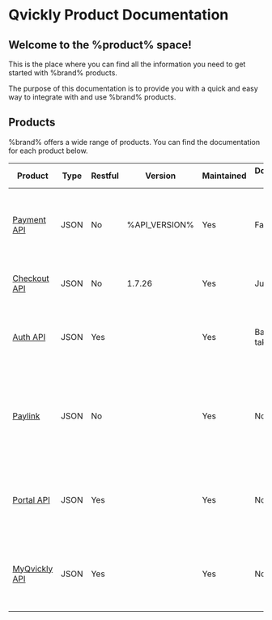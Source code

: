 # Qvickly Product Documentation

## Welcome to the %product% space!
This is the place where you can find all the information you need to get started with %brand% products.

The purpose of this documentation is to provide you with a quick and easy way to integrate with and use %brand% products.

## Products
%brand% offers a wide range of products. You can find the documentation for each product below.

| Product                            | Type  | Restful | Version       | Maintained | Documentation status | Description                                                                                                  |
|------------------------------------|-------|---------|---------------|------------|----------------------|--------------------------------------------------------------------------------------------------------------|
| [Payment API](Qvickly-API.md)      | JSON  | No      | %API_VERSION% | Yes        | Fairly complete      | The Payment API is an API that allows you to accept payments from your customers.                            |
| [Checkout API](Checkout-API.md)    | JSON  | No      | 1.7.26        | Yes        | Just started         | The Checkout API is an API that handles our Checkout.                                                        |
| [Auth API](Auth-API.md)            | JSON  | Yes     |               | Yes        | Baby steps taken     | The Auth API is an API that handles authentication for various other APIs.                                   |
| [Paylink](Paylink.md)              | JSON  | No      |               | Yes  | Not yet started      | The Paylink is a specialized part of the Payment API that allows you to accept payments from your customers. |
| [Portal API](Portal-API.md)        | JSON  | Yes     |               | Yes        | Not yet started      | The Portal API is an API that allows you to manage payments from your customers.                             |
| [MyQvickly API](MyQvickly-API.md)  | JSON  | Yes     |               | Yes        | Not yet started      | The MyQvickly API is an API that allows customers to see and pay their invoices.                             |


